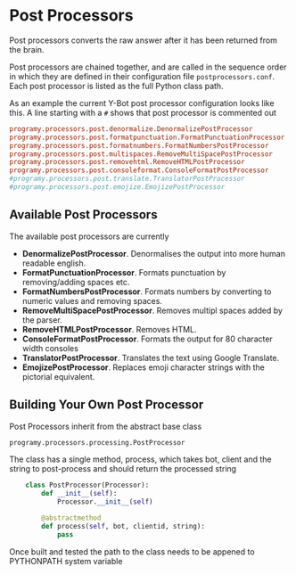 # Post Processors
Post processors converts the raw answer after it has been returned from the brain.

Post processors are chained together, and are called in the sequence order in which they are defined in their 
configuration file `postprocessors.conf`. Each post processor is listed as the full Python class path.

As an example the current Y-Bot post processor configuration looks like this. A line starting with a `#` shows that 
post processor is commented out

```ini
programy.processors.post.denormalize.DenormalizePostProcessor
programy.processors.post.formatpunctuation.FormatPunctuationProcessor
programy.processors.post.formatnumbers.FormatNumbersPostProcessor
programy.processors.post.multispaces.RemoveMultiSpacePostProcessor
programy.processors.post.removehtml.RemoveHTMLPostProcessor
programy.processors.post.consoleformat.ConsoleFormatPostProcessor
#programy.processors.post.translate.TranslatorPostProcessor
#programy.processors.post.emojize.EmojizePostProcessor
```

## Available Post Processors

The available post processors are currently

* **DenormalizePostProcessor**. Denormalises the output into more human readable english.
* **FormatPunctuationProcessor**. Formats punctuation by removing/adding spaces etc.
* **FormatNumbersPostProcessor**. Formats numbers by converting to numeric values and removing spaces.
* **RemoveMultiSpacePostProcessor**. Removes multipl spaces added by the parser.
* **RemoveHTMLPostProcessor**. Removes HTML.
* **ConsoleFormatPostProcessor**. Formats the output for 80 character width consoles
* **TranslatorPostProcessor**. Translates the text using Google Translate.
* **EmojizePostProcessor**. Replaces emoji character strings with the pictorial equivalent.

## Building Your Own Post Processor

Post Processors inherit from the abstract base class

```python
programy.processors.processing.PostProcessor
```

The class has a single method, process, which takes bot, client and the string to post-process and should return the processed string

```python
    class PostProcessor(Processor):
        def __init__(self):
            Processor.__init__(self)

        @abstractmethod
        def process(self, bot, clientid, string):
            pass
```

Once built and tested the path to the class needs to be appened to PYTHONPATH system variable